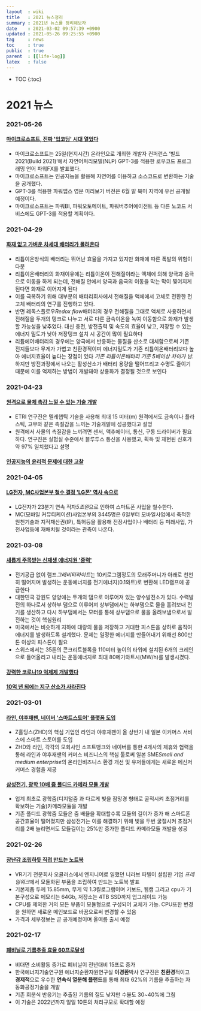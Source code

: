 ```yaml
---
layout  : wiki
title   : 2021 뉴스정리 
summary : 2021년 뉴스를 정리해보자 
date    : 2021-03-02 09:57:39 +0900
updated : 2021-05-26 09:25:55 +0900
tag     : news
toc     : true
public  : true
parent  : [[life-log]] 
latex   : false
---
```

* TOC
{:toc}

# 2021 뉴스

### 2021-05-26
#### [마이크로소프트, 진짜 '입코딩' 시대 열었다](https://zdnet.co.kr/view/?no=20210525200310)
* 마이크로소프트는 25일(현지시간) 온라인으로 개최한 개발자 컨퍼런스 ‘빌드 2021(Build 2021)’에서 자연어처리모델(NLP) GPT-3를 적용한 로우코드 프로그래밍 언어 파워FX를 발표했다.
* 마이크로소프트는 인공지능을 활용해 자연어를 이용하고 소스코드로 변환하는 기술을 공개했다.
* GPT-3를 적용한 파워앱스 영문 미리보기 버전은 6월 말 북미 지역에 우선 공개될 예정이다.
* 마이크로소프트는 파워BI, 파워오토메이트, 파워버추어에이전트 등 다른 노코드 서비스에도 GPT-3를 적용할 계획이다.

### 2021-04-29
#### [화재 없고 가벼운 차세대 배터리가 몰려온다](https://www.sciencetimes.co.kr/news/%ed%99%94%ec%9e%ac-%ec%97%86%ea%b3%a0-%ea%b0%80%eb%b2%bc%ec%9a%b4-%ec%b0%a8%ec%84%b8%eb%8c%80-%eb%b0%b0%ed%84%b0%eb%a6%ac%ea%b0%80-%eb%aa%b0%eb%a0%a4%ec%98%a8%eb%8b%a4/)
* 리튬이온방식의 배터리는 뛰어난 효율을 가지고 있지만 화재에 따른 폭발의 위험이 다분
* 리튬이온배터리의 화재이유에는 리튬이온이 전해질이라는 액체에 의해 양극과 음극으로 이동을 하게 되는데, 전해질 안에서 양극과 음극의 이동을 막는 막이 찢어지게 된다면 화재로 이어지게 된다
* 이를 극복하기 위해 대부분의 배터리회사에서 전해질을 액체에서 고체로 전환한 전고체 배터리의 연구를 진행하고 있다.
* 반면 레독스플로우*Redox flow*배터리의 경우 전해질을 그대로 액체로 사용하면서 전해질을 두개의 탱크로 나누고 서로 다른 금속이온을 녹여 이동함으로 화재가 발생할 가능성을 낮추었다. 대신 충전, 방전출력 및 속도의 효율이 낮고, 저장할 수 있는 에너지 밀도가 낮아 저장탱크 설치 시 공간이 많이 필요하다
* 리튬에어배터리의 경우에는 양극에서 반응하는 물질을 산소로 대체함으로써 기존 전지들보다 무게가 가볍고 친환경적이며 에너지밀도가 기존 리튬이온배터리보다 높아 에너지효율이 높다는 장점이 있다 *기존 리튬이온배터리 기준 5배이상 차이가 남*. 하지만 방전과정에서 나오는 활성산소가 배터리 용량을 떨어뜨리고 수명도 줄이기 때문에 이를 억제하는 방법이 개발돼야 상용화가 결정될 것으로 보인다

### 2021-04-23
#### [원격으로 물체 촉감 느낄 수 있는 기술 개발](https://zdnet.co.kr/view/?no=20210422091801)
* ETRI 연구진은 텔레햅틱 기술을 사용해 최대 15 미터(m) 원격에서도 금속이나 플라스틱, 고무와 같은 촉질감을 느끼는 기술개발에 성공했다고 설명
* 원격에서 사물의 촉질감을 느끼려면 센서, 액추에이터, 통신, 구동 드라이버가 필요하다. 연구진은 실험실 수준에서 블루투스 통신을 사용했고, 획득 및 재현된 신호가 약 97% 일치했다고 설명

#### [인공지능의 윤리적 문제에 대한 고찰](https://www.sciencetimes.co.kr/news/%ec%9d%b8%ea%b3%b5%ec%a7%80%eb%8a%a5%ec%9d%98-%ec%9c%a4%eb%a6%ac%ec%a0%81-%eb%ac%b8%ec%a0%9c%ec%97%90-%eb%8c%80%ed%95%9c-%ea%b3%a0%ec%b0%b0/)

### 2021-04-05
#### [LG전자, MC사업본부 철수 결정 'LG폰' 역사 속으로](http://news.tf.co.kr/read/economy/1852190.htm)
* LG전자가 23분기 연속 적자*5조원*으로 인하여 스마트폰 사업을 철수한다.
* MC(모바일 커뮤티케이션)사업본부의 3445명은 6일부터 모바일사업에서 축적한 원천기술과 지적재산권(IP), 특허등을 활용해 전장사업이나 배터리 등 미래사업, 가전사업등에 재배치될 것이라는 관측이 나온다.

### 2021-03-08
#### [새롭게 주목받는 신재생 에너지원 '중력'](https://www.sciencetimes.co.kr/news/%ec%83%88%eb%a1%ad%ea%b2%8c-%ec%a3%bc%eb%aa%a9%eb%b0%9b%eb%8a%94-%ec%8b%a0%ec%9e%ac%ec%83%9d-%ec%97%90%eb%84%88%ec%a7%80%ec%9b%90-%ec%a4%91%eb%a0%a5/)
* 전기공급 없이 램프*그래비티라이트*는 10키로그램정도의 모래주머니가 아래로 천천히 떨어지며 발생하는 운동에너지를 전기에너지(0.1와트)로 변환해 LED램프에 공급한다
* 대한민국 강원도 양양에는 두개의 댐으로 이루어져 있는 양수발전소가 있다. 수력발전의 하나로서 상하부 댐으로 이루어져 상부댐에서는 하부댐으로 물을 흘려보내 전기를 생산하고 다시 하부댐에서는 모터를 통해 상부댐으로 물을 올려보냄으로서 발전하는 것이 핵심원리
* 미국에서는 비슷하게 지하에 대량의 물을 저장하고 거대한 피스톤을 상하로 움직여 에너지를 발생하도록 설계했다. 문제는 일정한 에너지를 만들어내기 위해선 800만톤 이상의 피스톤이 필요
* 스위스에서는 35톤의 콘크리트블록을 110미터 높이의 타워에 설치된 6개의 크레인으로 들어올리고 내리는 운동에너지로 최대 80메가와트시(MW/h)를 발생시겼다.

#### [강력한 코로나19 억제제 개발했다](https://www.sciencetimes.co.kr/news/%ea%b0%95%eb%a0%a5%ed%95%9c-%ec%bd%94%eb%a1%9c%eb%82%9819-%ec%96%b5%ec%a0%9c%ec%a0%9c-%ea%b0%9c%eb%b0%9c%ed%96%88%eb%8b%a4/)

#### [10억 년 되에는 지구 산소가 사라진다](https://www.sciencetimes.co.kr/news/10%ec%96%b5-%eb%85%84-%eb%92%a4%ec%97%90%eb%8a%94-%ec%a7%80%ea%b5%ac-%ec%82%b0%ec%86%8c%ea%b0%80-%ec%82%ac%eb%9d%bc%ec%a7%84%eb%8b%a4/)

### 2021-03-01
#### [라인, 야후재팬, 네이버 '스마트스토어' 플랫폼 도입](https://zdnet.co.kr/view/?no=20210301155747)
* Z홀딩스(ZHD)의 핵심 기업인 라인과 야후재팬이 올 상반기 내 일본 이커머스 서비스에 스마트 스토어를 도입
* ZHD와 라인, 각각의 모회사인 소프트뱅크와 네이버를 통한 4개사의 제휴와 협력을 통해 라인과 야후재팬의 커머스 비즈니스의 핵심 툴로써 일본 SME*Small and medium enterprise*의 온라인비즈니스 환경 개선 및 유저들에게는 새로운 메신저 커머스 경험을 제공

#### [삼성전기, 광학 10배 줌 폴디드 카메라 모듈 개발](https://zdnet.co.kr/view/?no=20210301095803)
* 업계 최초로 광학줌(디지털줌 과 다르게 빛을 잠망경 형태로 굴적시켜 초점거리를 확보하는 기술)카메라모듈을 개발
* 기존 폴디드 광학줌 모듈은 줌 배율을 확대할수록 모듈의 길이가 증가 해 스마트폰 공간효율이 떨어졌지만 삼성전기는 이를 해결하기 위해 빛을 두번 굴절시켜 초점거리를 2배 늘리면서도 모듈길이는 25%만 증가한 폴디드 카메라모듈 개발을 성공

### 2021-02-26
#### [장난감 조립하듯 직접 만드는 노트북](https://blog.naver.com/tech-plus/222257283423)
* VR기기 전문회사 오큘러스에서 엔지니어로 일했던 니라브 파텔이 설립한 기업 *프레임워크*에서 모듈화된 부품을 조립하여 만드는 노트북 발표
* 기본제품 두께 15.85mm, 무게 약 1.3킬로그램이며 키보드, 웹캠 그리고 cpu가 기본구성으로 메모리는 64Gb, 저장소는 4TB SSD까지 업그레이드 가능
* CPU를 제외한 거의 모든 부품이 모듈형으로 구성되어 교체가 가능. CPU또한 변경을 원하면 새로운 메인보드로 바꿈으로써 변경할 수 있음
* 가격과 세부정보는 곧 공개예정이며 올여름 출시 예정

### 2021-02-17
#### [폐비닐로 기름추출 효율 60프로달성](https://blog.naver.com/energium/222247028914)
* 비대면 소비활동 증가로 폐비닐이 전년대비 15프로 증가
* 한국에너지기술연구원 에너지순환자원연구실 **이경환**박사 연구진은 **친환경**적이고 **경제적**으로 우수한 **연속식 열분해 플랜드**를 통해 최대 62%의 기름을 추출하는 자동화공정기술을 개발
* 기존 회분식 반응기는 추출된 기름의 질도 낮지만 수율도 30~40%에 그침
* 이 기술은 2022년까지 일일 10톤의 처리규모로 확대할 예정
